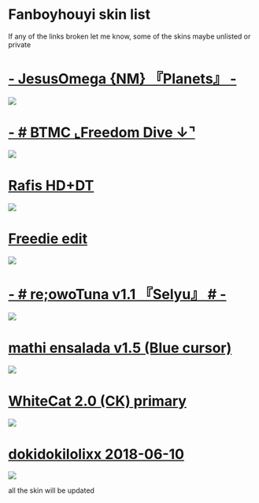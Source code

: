 # Fanboyhouyi skin list
If any of the links broken let me know, some of the skins maybe unlisted or private

# [- JesusOmega {NM} 『Planets』 -](https://www.mediafire.com/file/a66wxrz7pv470d4/-_JesusOmega_%257BNM%257D_%25E3%2580%258EPlanets%25E3%2580%258F_-.osk/file)
![](https://skins.osuck.net/uploads/posts/2020-07/1594283495_4.jpg)

# [ - # BTMC ⌞Freedom Dive ↓⌝ ](https://drive.google.com/drive/folders/1NytOsVVuJoYG4d57GZcbkggR65EkP6S9)
![](https://i.ppy.sh/d74daa297fbe21fb8e2768cfbe72e2ba4805bbf0/68747470733a2f2f692e696d6775722e636f6d2f3466593733356a2e6a7067)


# [ Rafis HD+DT ](https://www.mediafire.com/file/xtrb2wzx993kgfc/Rafis_%252BHDDT.osk/file)
![](https://skins.osuck.net/uploads/posts/2018-09/1537800821_xd5s228.jpg)

# [ Freedie edit ](https://drive.google.com/file/d/1ensNTJg9HJ-o1OSekCDl6ElWMylW-x3u/view)
![](https://cdn.discordapp.com/attachments/761273576757133353/819460135562641408/unknown.png)

# [  - # re;owoTuna v1.1 『Selyu』 # - ](https://www.mediafire.com/file/10yv0iwzd9vn7zh/-_%2523_re%253BowoTuna_v1.1_%25E3%2580%258ESelyu%25E3%2580%258F_%2523_-.osk/file)
![](https://skins.osuck.net/uploads/posts/2020-08/1596468449_screenshot9247.jpg)

# [ mathi ensalada v1.5 (Blue cursor) ](https://www.mediafire.com/file/5okhdqiooa12mit/mathi_ensalada_v1.5_%2528Blue_cursor%2529.osk/file)
![](https://skins.osuck.net/uploads/posts/2020-03/1585203789_screenshot8309.jpg)

# [ WhiteCat 2.0 (CK) primary ](https://www.mediafire.com/file/j034hvutkodbwsz/-_%25E3%2580%258ACK%25E3%2580%258B_WhiteCat_2.0_%257E_new.osk/file)
![](https://i.imgur.com/cyg3rYU.png)

# [ dokidokilolixx 2018-06-10 ](https://osuskins.net/skin/KH69gJk)
![](https://osuskins.net/screenshots/KH69gJk.jpg)

all the skin will be updated
